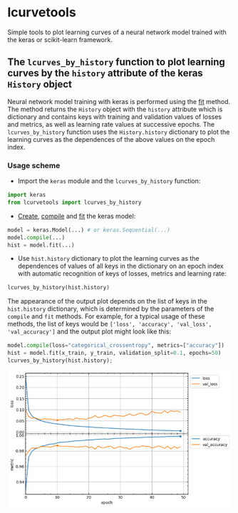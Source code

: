 # lcurvetools
Simple tools to plot learning curves of a neural network model trained with the keras or scikit-learn framework.

## The `lcurves_by_history` function to plot learning curves by the `history` attribute of the keras `History` object

Neural network model training with keras is performed using the [fit](https://keras.io/api/models/model_training_apis/#fit-method) method. The method returns the `History` object with the `history` attribute which is dictionary and contains keys with training and validation values of losses and metrics, as well as learning rate values at successive epochs. The `lcurves_by_history` function uses the `History.history` dictionary to plot the learning curves as the dependences of the above values on the epoch index.

### Usage scheme
- Import the `keras` module and the `lcurves_by_history` function:
```python
import keras
from lcurvetools import lcurves_by_history
```
- [Create](https://keras.io/api/models/), [compile](https://keras.io/api/models/model_training_apis/#compile-method)
and [fit](https://keras.io/api/models/model_training_apis/#fit-method) the keras model:
```python
model = keras.Model(...) # or keras.Sequential(...)
model.compile(...)
hist = model.fit(...)
```
- Use `hist.history` dictionary to plot the learning curves as the dependences of values of all keys in the dictionary on an epoch index with automatic recognition of keys of losses, metrics and learning rate:
```python
lcurves_by_history(hist.history)
```
The appearance of the output plot depends on the list of keys in the `hist.history` dictionary, which is determined by the parameters of the `compile` and `fit` methods. For example, for a typical usage of these methods, the list of keys would be `['loss', 'accuracy', 'val_loss', 'val_accuracy']` and the output plot might look like this:
```python
model.compile(loss="categorical_crossentropy", metrics=["accuracy"])
hist = model.fit(x_train, y_train, validation_split=0.1, epochs=50)
lcurves_by_history(hist.history);
```
![typical plot of learning curves](img/image.png)